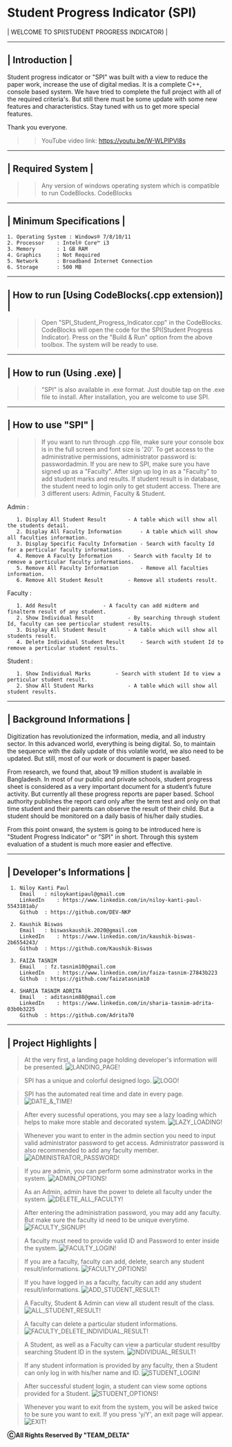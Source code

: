 # Student Progress Indicator (SPI)

| WELCOME TO SPI(STUDENT PROGRESS INDICATOR) |

 ---------------
| Introduction |
 ---------------

Student progress indicator or "SPI" was built with a view to reduce the paper work, increase the use of digital medias. It is a complete C++, console based system. We have tried to complete the full project with all of the required criteria's. But still there must be some update with some new features and characteristics. Stay tuned with us to get more special features.

Thank you everyone.


>> YouTube video link: https://youtu.be/W-WLPlPVl8s


-------------------
| Required System |
-------------------

 >> Any version of windows operating system which is compatible to run CodeBlocks.
 >> CodeBlocks

--------------------------
| Minimum Specifications |
--------------------------

    1. Operating System : Windows® 7/8/10/11
    2. Processor	: Intel® Core™ i3
    3. Memory		: 1 GB RAM
    4. Graphics		: Not Required
    5. Network		: Broadband Internet Connection
    6. Storage		: 500 MB

-------------------------------------------------
| How to run [Using CodeBlocks(.cpp extension)] |
-------------------------------------------------

 >> Open "SPI_Student_Progress_Indicator.cpp" in the CodeBlocks.
 >> CodeBlocks will open the code for the SPI(Student Progress Indicator).
 >> Press on the "Build & Run" option from the above toolbox.
 >> The system will be ready to use.

---------------------------
| How to run (Using .exe) |
---------------------------

 >> "SPI" is also available in .exe format.
 >> Just double tap on the .exe file to install.
 >> After installation, you are welcome to use SPI.

--------------------
| How to use "SPI" |
--------------------

 >> If you want to run through .cpp file, make sure your console box is in the full screen and font size is '20'.
 >> To get access to the administrative permissions, administrator password is: passwordadmin.
 >> If you are new to SPI, make sure you have signed up as a "Faculty".
 >> After sign up log in as a "Faculty" to add student marks and results.
 >> If student result is in database, the student need to login only to get student access.
 >> There are 3 different users: Admin, Faculty & Student.

   Admin :
   
	   1. Display All Student Result	   - A table which will show all the students detail.
	   2. Display All Faculty Information	   - A table which will show all faculties information.
	   3. Display Specific Faculty Information - Search with faculty Id for a perticular faculty informations.
	   4. Remove A Faculty Information	   - Search with faculty Id to remove a perticular faculty informations.
	   5. Remove All Faculty Information	   - Remove all faculties information.
	   6. Remove All Student Result		   - Remove all students result.


   Faculty :

	   1. Add Result			   - A faculty can add midterm and finalterm result of any student.
	   2. Show Individual Result		   - By searching through student Id, faculty can see perticular student results.
	   3. Display All Student Result	   - A table which will show all students result.
	   4. Delete Individual Student Result	   - Search with student Id to remove a perticular student results.


   Student :

	   1. Show Individual Marks		   - Search with student Id to view a perticular student result.
	   2. Show All Student Marks		   - A table which will show all student results.


---------------------------
| Background Informations |
---------------------------

Digitization has revolutionized the information, media, and all industry sector. In this advanced world, everything is being digital. So, to maintain the sequence with the daily update  of this volatile world, we also need to be updated. But still, most of our work or document is paper based.

From research, we found that, about 19 million student is available in Bangladesh. In most of our public and private schools, student progress sheet is considered as a very important document for a student’s future activity. But currently all these progress reports are paper based. School authority publishes the report card only after the term test and only on that time student and their parents can observe the result of their child. But a student should be monitored on a daily basis of his/her daily studies.

From this point onward, the system is going to be introduced here is "Student Progress Indicator" or "SPI" in short. Through this system evaluation of a student is much more easier and effective.


----------------------------
| Developer's Informations |
----------------------------

	 1. Niloy Kanti Paul
	    Email	: niloykantipaul@gmail.com
	    LinkedIn	: https://www.linkedin.com/in/niloy-kanti-paul-5543181ab/
	    Github	: https://github.com/DEV-NKP

	 2. Kaushik Biswas
	    Email	: biswaskaushik.2020@gmail.com
	    LinkedIn	: https://www.linkedin.com/in/kaushik-biswas-2b6554243/
	    Github	: https://github.com/Kaushik-Biswas

	 3. FAIZA TASNIM
	    Email	: fz.tasnim10@gmail.com
	    LinkedIn	: https://www.linkedin.com/in/faiza-tasnim-27843b223
	    Github	: https://github.com/faizatasnim10

	 4. SHARIA TASNIM ADRITA
	    Email	: aditasnim88@gmail.com
	    LinkedIn	: https://www.linkedin.com/in/sharia-tasnim-adrita-03b0b3225
	    Github	: https://github.com/Adrita70



----------------------
| Project Highlights |
----------------------

> At the very first, a landing page holding developer's information will be presented.
![LANDING_PAGE!](README_IMAGE/landing_page.PNG)

> SPI has a unique and colorful designed logo.
![LOGO!](README_IMAGE/logo.PNG)

> SPI has the automated real time and date in every page.
![DATE_&_TIME!](README_IMAGE/time_date.png)

> After every sucessful operations, you may see a lazy loading which helps to make more stable and decorated system.
![LAZY_LOADING!](README_IMAGE/lazy_loading.PNG)

> Whenever you want to enter in the admin section you need to input valid administrator password to get access. Administrator password is also recommended to add any faculty member.
![ADMINISTRATOR_PASSWORD!](README_IMAGE/administrator_password.PNG)

> If you are admin, you can perform some adminstrator works in the system.
![ADMIN_OPTIONS!](README_IMAGE/admin_options.PNG)

> As an Admin, admin have the power to delete all faculty under the system.
![DELETE_ALL_FACULTY!](README_IMAGE/delete_all_faculty.png)

> After entering the administration password, you may add any faculty. But make sure the faculty id need to be unique everytime.
![FACULTY_SIGNUP!](README_IMAGE/faculty_signup.PNG)

> A faculty must need to provide valid ID and Password to enter inside the system.
![FACULTY_LOGIN!](README_IMAGE/faculty_login.PNG)

> If you are a faculty, faculty can add, delete, search any student result/informations.
![FACULTY_OPTIONS!](README_IMAGE/faculty_options.png)

> If you have logged in as a faculty, faculty can add any student result/informations.
![ADD_STUDENT_RESULT!](README_IMAGE/add_student_result.PNG)

> A Faculty, Student & Admin can view all student result of the class.
![ALL_STUDENT_RESULT!](README_IMAGE/all_student_result.png)

> A faculty can delete a particular student informations.
![FACULTY_DELETE_INDIVIDUAL_RESULT!](README_IMAGE/faculty_delete_individual_result.PNG)

> A Student, as well as a Faculty can view a particular student resultby searching Student ID in the system.
![INDIVIDUAL_RESULT!](README_IMAGE/individual_result.PNG)

> If any student information is provided by any faculty, then a Student can only log in with his/her name and ID.
![STUDENT_LOGIN!](README_IMAGE/student_login.PNG)

> After successful student login, a student can view some options provided for a Student.
![STUDENT_OPTIONS!](README_IMAGE/student_options.PNG)

> Whenever you want to exit from the system, you will be asked twice to be sure you want to exit. If you press 'y/Y', an exit page will appear.
![EXIT!](README_IMAGE/exit.PNG)

********************************************ⒸAll Rights Reserved By "TEAM_DELTA"********************************************

